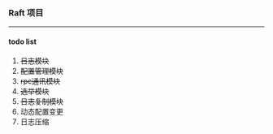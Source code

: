 ### Raft 项目
***
####    todo list

1.  ~~日志模块~~
2.  ~~配置管理模块~~
3.  ~~rpc通讯模块~~
4.  ~~选举模块~~
5.  ~~日志复制模块~~
6.  动态配置变更
7.  日志压缩
